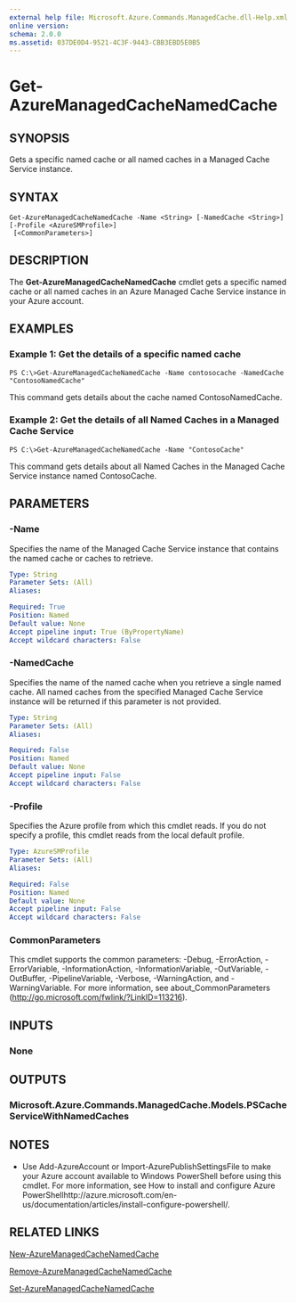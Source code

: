 ```yaml
---
external help file: Microsoft.Azure.Commands.ManagedCache.dll-Help.xml
online version: 
schema: 2.0.0
ms.assetid: 037DE0D4-9521-4C3F-9443-CBB3EBD5E0B5
---
```


# Get-AzureManagedCacheNamedCache

## SYNOPSIS
Gets a specific named cache or all named caches in a Managed Cache Service instance.

## SYNTAX

```
Get-AzureManagedCacheNamedCache -Name <String> [-NamedCache <String>] [-Profile <AzureSMProfile>]
 [<CommonParameters>]
```

## DESCRIPTION
The **Get-AzureManagedCacheNamedCache** cmdlet gets a specific named cache or all named caches in an Azure Managed Cache Service instance in your Azure account.

## EXAMPLES

### Example 1: Get the details of a specific named cache
```
PS C:\>Get-AzureManagedCacheNamedCache -Name contosocache -NamedCache "ContosoNamedCache"
```

This command gets details about the cache named ContosoNamedCache.

### Example 2: Get the details of all Named Caches in a Managed Cache Service
```
PS C:\>Get-AzureManagedCacheNamedCache -Name "ContosoCache"
```

This command gets details about all Named Caches in the Managed Cache Service instance named ContosoCache.

## PARAMETERS

### -Name
Specifies the name of the Managed Cache Service instance that contains the named cache or caches to retrieve.

```yaml
Type: String
Parameter Sets: (All)
Aliases: 

Required: True
Position: Named
Default value: None
Accept pipeline input: True (ByPropertyName)
Accept wildcard characters: False
```

### -NamedCache
Specifies the name of the named cache when you retrieve a single named cache.
All named caches from the specified Managed Cache Service instance will be returned if this parameter is not provided.

```yaml
Type: String
Parameter Sets: (All)
Aliases: 

Required: False
Position: Named
Default value: None
Accept pipeline input: False
Accept wildcard characters: False
```

### -Profile
Specifies the Azure profile from which this cmdlet reads.
If you do not specify a profile, this cmdlet reads from the local default profile.

```yaml
Type: AzureSMProfile
Parameter Sets: (All)
Aliases: 

Required: False
Position: Named
Default value: None
Accept pipeline input: False
Accept wildcard characters: False
```

### CommonParameters
This cmdlet supports the common parameters: -Debug, -ErrorAction, -ErrorVariable, -InformationAction, -InformationVariable, -OutVariable, -OutBuffer, -PipelineVariable, -Verbose, -WarningAction, and -WarningVariable. For more information, see about_CommonParameters (http://go.microsoft.com/fwlink/?LinkID=113216).

## INPUTS

### None

## OUTPUTS

### Microsoft.Azure.Commands.ManagedCache.Models.PSCacheServiceWithNamedCaches

## NOTES
* Use Add-AzureAccount or Import-AzurePublishSettingsFile to make your Azure account available to Windows PowerShell before using this cmdlet. For more information, see How to install and configure Azure PowerShellhttp://azure.microsoft.com/en-us/documentation/articles/install-configure-powershell/.

## RELATED LINKS

[New-AzureManagedCacheNamedCache](./New-AzureManagedCacheNamedCache.md)

[Remove-AzureManagedCacheNamedCache](./Remove-AzureManagedCacheNamedCache.md)

[Set-AzureManagedCacheNamedCache](./Set-AzureManagedCacheNamedCache.md)


